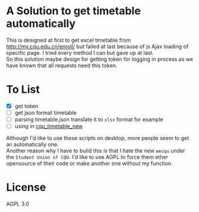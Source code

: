 # A Solution to get timetable automatically

This is designed at first to get excel timetable from http://my.cqu.edu.cn/enroll/
but failed at last because of js Ajax loading of specific page. I tried every method I can but gave up at last.
</br>
So this solution maybe design for getting token for logging in process as we have known that all requests need this
token.

# To List

- [x] get token
- [ ] get json format timetable
- [ ] parsing timetable.json translate it to `xlsx` format for example
- [ ] using in [cqu_timetable_new](https://github.com/weearc/cqu_timetable_new)

Although I'd like to use these scripts on desktop, more people seem to get an automatically one.
</br>
Another reason why I have to build this is that I hate the new `wecqu` under the `Student Union of CQU`. I'd like to use
AGPL to force them ether opensource of their code or make another one without my function.

# License
AGPL 3.0